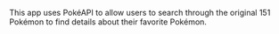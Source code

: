
This app uses PokéAPI to allow users to search through the original 151 Pokémon to find details about their favorite Pokémon.
